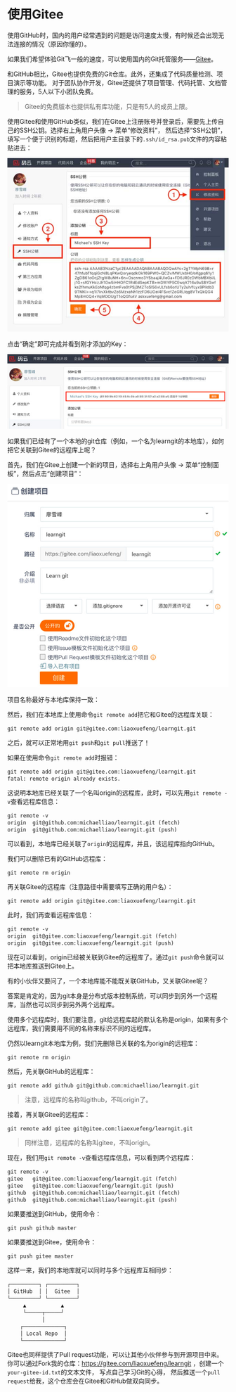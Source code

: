# 使用Gitee

使用GitHub时，国内的用户经常遇到的问题是访问速度太慢，有时候还会出现无法连接的情况（原因你懂的）。

如果我们希望体验Git飞一般的速度，可以使用国内的Git托管服务——[Gitee](https://gitee.com)。

和GitHub相比，Gitee也提供免费的Git仓库。此外，还集成了代码质量检测、项目演示等功能。
对于团队协作开发，Gitee还提供了项目管理、代码托管、文档管理的服务，5人以下小团队免费。

> Gitee的免费版本也提供私有库功能，只是有5人的成员上限。

使用Gitee和使用GitHub类似，我们在Gitee上注册账号并登录后，需要先上传自己的SSH公钥。选择右上角用户头像 -> 菜单“修改资料”，
然后选择“SSH公钥”，填写一个便于识别的标题，然后把用户主目录下的`.ssh/id_rsa.pub`文件的内容粘贴进去：

![](https://github.com/wwchen8/UserManual/blob/main/git_course/pic/gitee-add-ssh-key.jpg)

点击“确定”即可完成并看到刚才添加的Key：

![](https://github.com/wwchen8/UserManual/blob/main/git_course/pic/gitee-key.jpg)

如果我们已经有了一个本地的git仓库（例如，一个名为learngit的本地库），如何把它关联到Gitee的远程库上呢？

首先，我们在Gitee上创建一个新的项目，选择右上角用户头像 -> 菜单“控制面板”，然后点击“创建项目”：

![](https://github.com/wwchen8/UserManual/blob/main/git_course/pic/gitee-new-repo.jpg)

项目名称最好与本地库保持一致：

然后，我们在本地库上使用命令`git remote add`把它和Gitee的远程库关联：
```
git remote add origin git@gitee.com:liaoxuefeng/learngit.git
```
之后，就可以正常地用`git push`和`git pull`推送了！

如果在使用命令`git remote add`时报错：
```
git remote add origin git@gitee.com:liaoxuefeng/learngit.git
fatal: remote origin already exists.
```
这说明本地库已经关联了一个名叫origin的远程库，此时，可以先用`git remote -v`查看远程库信息：
```
git remote -v
origin	git@github.com:michaelliao/learngit.git (fetch)
origin	git@github.com:michaelliao/learngit.git (push)
```
可以看到，本地库已经关联了`origin`的远程库，并且，该远程库指向GitHub。

我们可以删除已有的GitHub远程库：
```
git remote rm origin
```
再关联Gitee的远程库（注意路径中需要填写正确的用户名）：
```
git remote add origin git@gitee.com:liaoxuefeng/learngit.git
```
此时，我们再查看远程库信息：
```
git remote -v
origin	git@gitee.com:liaoxuefeng/learngit.git (fetch)
origin	git@gitee.com:liaoxuefeng/learngit.git (push)
```
现在可以看到，origin已经被关联到Gitee的远程库了。通过`git push`命令就可以把本地库推送到Gitee上。

有的小伙伴又要问了，一个本地库能不能既关联GitHub，又关联Gitee呢？

答案是肯定的，因为git本身是分布式版本控制系统，可以同步到另外一个远程库，当然也可以同步到另外两个远程库。

使用多个远程库时，我们要注意，git给远程库起的默认名称是origin，如果有多个远程库，我们需要用不同的名称来标识不同的远程库。

仍然以learngit本地库为例，我们先删除已关联的名为origin的远程库：
```
git remote rm origin
```
然后，先关联GitHub的远程库：
```
git remote add github git@github.com:michaelliao/learngit.git
```
> 注意，远程库的名称叫github，不叫origin了。

接着，再关联Gitee的远程库：
```
git remote add gitee git@gitee.com:liaoxuefeng/learngit.git
```
> 同样注意，远程库的名称叫gitee，不叫origin。

现在，我们用`git remote -v`查看远程库信息，可以看到两个远程库：
```
git remote -v
gitee	git@gitee.com:liaoxuefeng/learngit.git (fetch)
gitee	git@gitee.com:liaoxuefeng/learngit.git (push)
github	git@github.com:michaelliao/learngit.git (fetch)
github	git@github.com:michaelliao/learngit.git (push)
```
如果要推送到GitHub，使用命令：
```
git push github master
```
如果要推送到Gitee，使用命令：
```
git push gitee master
```
这样一来，我们的本地库就可以同时与多个远程库互相同步：
```
┌─────────┐ ┌─────────┐
│ GitHub  │ │  Gitee  │
└─────────┘ └─────────┘
     ▲           ▲
     └─────┬─────┘
           │
    ┌─────────────┐
    │ Local Repo  │
    └─────────────┘
 ```
Gitee也同样提供了Pull request功能，可以让其他小伙伴参与到开源项目中来。
你可以通过Fork我的仓库：https://gitee.com/liaoxuefeng/learngit ，创建一个`your-gitee-id.txt`的文本文件， 写点自己学习Git的心得，
然后推送一个`pull request`给我，这个仓库会在Gitee和GitHub做双向同步。


